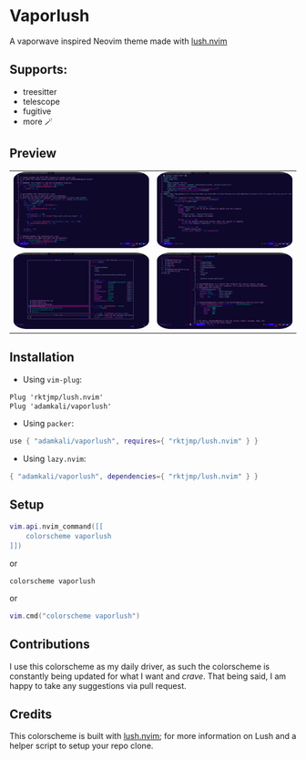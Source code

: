 # Vaporlush

A vaporwave inspired Neovim theme made with [lush.nvim](https://github.com/rktjmp/lush.nvim)

## Supports:
- treesitter
- telescope
- fugitive
- more 🪄

## Preview
|                                                                           |                                                                           |
| ------------------------------------------------------------------------- | ------------------------------------------------------------------------- |
| <img src="imgs/adamkali_vaporlush_1.png" alt="dark" style="border-radius:10%"/> | <img src="imgs/adamkali_vaporlush_2.png" alt="dark" style="border-radius:10%"/> |
| <img src="imgs/adamkali_vaporlush_3.png" alt="dark" style="border-radius:10%"/> | <img src="imgs/adamkali_vaporlush_4.png" alt="dark" style="border-radius:10%"/> |

## Installation

- Using `vim-plug`:

```vim
Plug 'rktjmp/lush.nvim'
Plug 'adamkali/vaporlush'
```

- Using `packer`:

```lua
use { "adamkali/vaporlush", requires={ "rktjmp/lush.nvim" } }
```

- Using `lazy.nvim`:

```lua
{ "adamkali/vaporlush", dependencies={ "rktjmp/lush.nvim" } }
```

## Setup 
```lua
vim.api.nvim_command([[
    colorscheme vaporlush
]])
```

or

```vim
colorscheme vaporlush
```

or

```lua
vim.cmd("colorscheme vaporlush")
```

## Contributions
I use this colorscheme as my daily driver, as such the colorscheme is constantly being updated for what I want and _crave_. That being said, I am happy to take any suggestions via pull request.

## Credits
This colorscheme is built with [lush.nvim](http://git.io/lush.nvim); for more information on Lush and a helper script to setup your repo clone.

